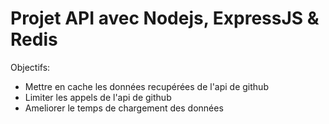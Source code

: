 # Projet API avec Nodejs, ExpressJS & Redis
Objectifs:   
- Mettre en cache les données recupérées de l'api de github
- Limiter les appels de l'api de github
- Ameliorer le temps de chargement des données
